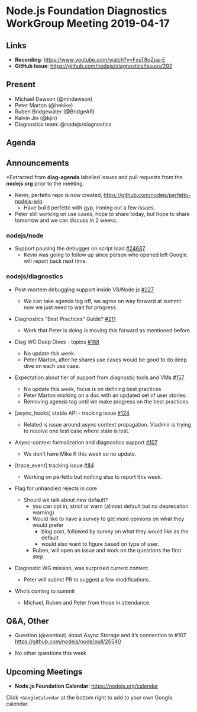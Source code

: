 # Node.js Foundation Diagnostics WorkGroup Meeting 2019-04-17

## Links

* **Recording**: https://www.youtube.com/watch?v=FxsT8qZua-E
* **GitHub Issue**: https://github.com/nodejs/diagnostics/issues/292

## Present

* Michael Dawson (@mhdawson)
* Peter Marton (@hekike)
* Ruben Bridgewater (@BridgeAR)
* Kelvin Jin (@kjin)
* Diagnostics team: @nodejs/diagnostics

## Agenda

## Announcements

*Extracted from **diag-agenda** labelled issues and pull requests from the **nodejs org** prior to the meeting.

* Kevin, perfetto repo is now created, https://github.com/nodejs/perfetto-nodejs-wip
  * Have build perfetto with gyp, ironing out a few issues.
* Peter still working on use cases, hope to share today, but hope to share tomorrow and we
  can discuss in 2 weeks.

### nodejs/node

* Support pausing the debugger on script load [#24687](https://github.com/nodejs/node/issues/24687)
  * Kevin was going to follow up since person who opened left Google.
    will report back next time.

### nodejs/diagnostics

* Post-mortem debugging support inside V8/Node.js [#227](https://github.com/nodejs/diagnostics/issues/227)
  * We can take agenda tag off, we agree on way forward at summit
    now we just need to wait for progress.

* Diagnostics "Best Practices" Guide? [#211](https://github.com/nodejs/diagnostics/issues/211)
  * Work that Peter is doing is moving this forward as mentioned before.

* Diag WG Deep Dives - topics [#168](https://github.com/nodejs/diagnostics/issues/168)
  * No update this week.
  * Peter Marton, after he shares use cases would be good to do deep dive on each use case.

* Expectation about tier of support from diagnostic tools and VMs [#157](https://github.com/nodejs/diagnostics/issues/157)
  * No update this week, focus is on defining best practices
  * Peter Marton working on a doc with an updated set of user stories.
  * Removing agenda tag until we make progress on the best practices.

* \[async_hooks\] stable API - tracking issue [#124](https://github.com/nodejs/diagnostics/issues/124)
  * Related is issue around async context propagation. Vladimir is trying to resolve one
    test case where state is lost.

* Async-context formalization and diagnostics support [#107](https://github.com/nodejs/diagnostics/issues/107)
  * We don’t have Mike K this week so no update.

* \[trace_event\] tracking issue [#84](https://github.com/nodejs/diagnostics/issues/84)
  * Working on perfetto but nothing else to report this week.

* Flag for unhandled rejects in core
  * Should we talk about new default?
    * you can opt in, strict or warn (almost default but no deprecation warning)
    * Would like to have a survey to get more opinions on what they would prefer
      * blog post, followed by survey on what they would like as the default
      * would also want to figure based on type of user.
    * Ruben, will open an issue and work on the questions the first step.

* Diagnostic WG mission, was surprised current content.
  * Peter will submit PR to suggest a few modifications.

* Who’s coming to summit
  * Michael, Ruben and Peter from those in attendance.


## Q&A, Other

* Question (@wentout) about Async Storage and it’s connection to #107
https://github.com/nodejs/node/pull/26540

* No other questions this week

## Upcoming Meetings

* **Node.js Foundation Calendar**: https://nodejs.org/calendar

Click `+GoogleCalendar` at the bottom right to add to your own Google calendar.
